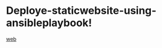 # Deploye-staticwebsite-using-ansibleplaybook!
[web](https://github.com/patilkiran02/Deploye-staticwebsite-using-ansibleplaybook/assets/88377164/6e71128a-5471-4d22-9565-a6cdb3a8aa84)
